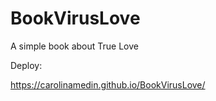 # BookVirusLove
A simple book about True Love 


Deploy:

https://carolinamedin.github.io/BookVirusLove/
